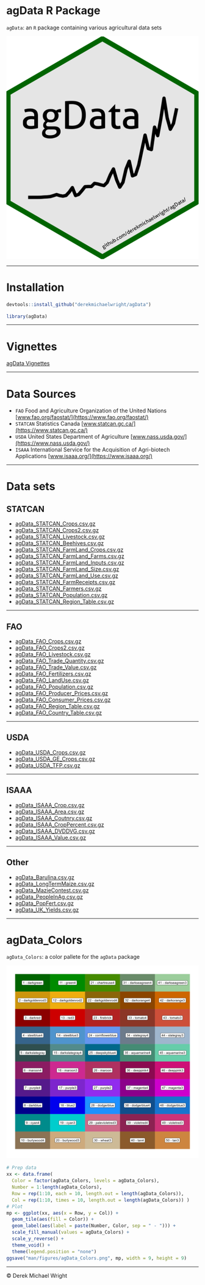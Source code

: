 agData R Package
================

`agData`: an `R` package containing various agricultural data sets

![](man/figures/logo_agData.png)

------------------------------------------------------------------------

# Installation

``` r
devtools::install_github("derekmichaelwright/agData")
```

``` r
library(agData)
```

------------------------------------------------------------------------

# Vignettes

[agData Vignettes](https://derekmichaelwright.github.io/dblogr/#agdata)

------------------------------------------------------------------------

# Data Sources

- `FAO` Food and Agriculture Organization of the United Nations
  [www.fao.org/faostat/](https://www.fao.org/faostat/)
- `STATCAN` Statistics Canada
  [www.statcan.gc.ca/](https://www.statcan.gc.ca/)
- `USDA` United States Department of Agriculture
  [www.nass.usda.gov/](https://www.nass.usda.gov/)
- `ISAAA` International Service for the Acquisition of Agri-biotech
  Applications [www.isaaa.org/](https://www.isaaa.org/)

------------------------------------------------------------------------

# Data sets

## STATCAN

- [agData_STATCAN_Crops.csv.gz](https://raw.githubusercontent.com/derekmichaelwright/agData/master/Data/agData_STATCAN_Crops.csv.gz)
- [agData_STATCAN_Crops2.csv.gz](https://raw.githubusercontent.com/derekmichaelwright/agData/master/Data/agData_STATCAN_Crops2.csv.gz)
- [agData_STATCAN_Livestock.csv.gz](https://raw.githubusercontent.com/derekmichaelwright/agData/master/Data/agData_STATCAN_Livestock.csv.gz)
- [agData_STATCAN_Beehives.csv.gz](https://raw.githubusercontent.com/derekmichaelwright/agData/master/Data/agData_STATCAN_Beehives.csv.gz)
- [agData_STATCAN_FarmLand_Crops.csv.gz](https://raw.githubusercontent.com/derekmichaelwright/agData/master/Data/agData_STATCAN_FarmLand_Crops.csv.gz)
- [agData_STATCAN_FarmLand_Farms.csv.gz](https://raw.githubusercontent.com/derekmichaelwright/agData/master/Data/agData_STATCAN_FarmLand_Farms.csv.gz)
- [agData_STATCAN_FarmLand_Inputs.csv.gz](https://raw.githubusercontent.com/derekmichaelwright/agData/master/Data/agData_STATCAN_FarmLand_Inputs.csv.gz)
- [agData_STATCAN_FarmLand_Size.csv.gz](https://raw.githubusercontent.com/derekmichaelwright/agData/master/Data/agData_STATCAN_FarmLand_Size.csv.gz)
- [agData_STATCAN_FarmLand_Use.csv.gz](https://raw.githubusercontent.com/derekmichaelwright/agData/master/Data/agData_STATCAN_FarmLand_Use.csv.gz)
- [agData_STATCAN_FarmReceipts.csv.gz](https://raw.githubusercontent.com/derekmichaelwright/agData/master/Data/agData_STATCAN_FarmReceipts.csv.gz)
- [agData_STATCAN_Farmers.csv.gz](https://raw.githubusercontent.com/derekmichaelwright/agData/master/Data/agData_STATCAN_Farmers.csv.gz)
- [agData_STATCAN_Population.csv.gz](https://raw.githubusercontent.com/derekmichaelwright/agData/master/Data/agData_STATCAN_Population.csv.gz)
- [agData_STATCAN_Region_Table.csv.gz](https://raw.githubusercontent.com/derekmichaelwright/agData/master/Data/agData_STATCAN_Region_Table.csv.gz)

------------------------------------------------------------------------

## FAO

- [agData_FAO_Crops.csv.gz](https://raw.githubusercontent.com/derekmichaelwright/agData/master/Data/agData_FAO_Crops.csv.gz)
- [agData_FAO_Crops2.csv.gz](https://raw.githubusercontent.com/derekmichaelwright/agData/master/Data/agData_FAO_Crops2.csv.gz)
- [agData_FAO_Livestock.csv.gz](https://raw.githubusercontent.com/derekmichaelwright/agData/master/Data/agData_FAO_Livestock.csv.gz)
- [agData_FAO_Trade_Quantity.csv.gz](https://raw.githubusercontent.com/derekmichaelwright/agData/master/Data/agData_FAO_Trade_Quantity.csv.gz)
- [agData_FAO_Trade_Value.csv.gz](https://raw.githubusercontent.com/derekmichaelwright/agData/master/Data/agData_FAO_Trade_Value.csv.gz)
- [agData_FAO_Fertilizers.csv.gz](https://raw.githubusercontent.com/derekmichaelwright/agData/master/Data/agData_FAO_Fertilizers.csv.gz)
- [agData_FAO_LandUse.csv.gz](https://raw.githubusercontent.com/derekmichaelwright/agData/master/Data/agData_FAO_LandUse.csv.gz)
- [agData_FAO_Population.csv.gz](https://raw.githubusercontent.com/derekmichaelwright/agData/master/Data/agData_FAO_Population.csv.gz)
- [agData_FAO_Producer_Prices.csv.gz](https://raw.githubusercontent.com/derekmichaelwright/agData/master/Data/agData_FAO_Producer_Prices.csv.gz)
- [agData_FAO_Consumer_Prices.csv.gz](https://raw.githubusercontent.com/derekmichaelwright/agData/master/Data/agData_FAO_Consumer_Prices.csv.gz)
- [agData_FAO_Region_Table.csv.gz](https://raw.githubusercontent.com/derekmichaelwright/agData/master/Data/agData_FAO_Region_Table.csv.gz)
- [agData_FAO_Country_Table.csv.gz](https://raw.githubusercontent.com/derekmichaelwright/agData/master/Data/agData_FAO_Country_Table.csv.gz)

------------------------------------------------------------------------

## USDA

- [agData_USDA_Crops.csv.gz](https://raw.githubusercontent.com/derekmichaelwright/agData/master/Data/agData_USDA_Crops.csv.gz)
- [agData_USDA_GE_Crops.csv.gz](https://raw.githubusercontent.com/derekmichaelwright/agData/master/Data/agData_USDA_GE_Crops.csv.gz)
- [agData_USDA_TFP.csv.gz](https://raw.githubusercontent.com/derekmichaelwright/agData/master/Data/agData_USDA_TFP.csv.gz)

------------------------------------------------------------------------

## ISAAA

- [agData_ISAAA_Crop.csv.gz](https://raw.githubusercontent.com/derekmichaelwright/agData/master/Data/agData_ISAAA_Crop.csv.gz)
- [agData_ISAAA_Area.csv.gz](https://raw.githubusercontent.com/derekmichaelwright/agData/master/Data/agData_ISAAA_Area.csv.gz)
- [agData_ISAAA_Coutnry.csv.gz](https://raw.githubusercontent.com/derekmichaelwright/agData/master/Data/agData_ISAAA_Coutnry.csv.gz)
- [agData_ISAAA_CropPercent.csv.gz](https://raw.githubusercontent.com/derekmichaelwright/agData/master/Data/agData_ISAAA_CropPercent.csv.gz)
- [agData_ISAAA_DVDDVG.csv.gz](https://raw.githubusercontent.com/derekmichaelwright/agData/master/Data/agData_ISAAA_DVDDVG.csv.gz)
- [agData_ISAAA_Value.csv.gz](https://raw.githubusercontent.com/derekmichaelwright/agData/master/Data/agData_ISAAA_Value.csv.gz)

------------------------------------------------------------------------

## Other

- [agData_Barulina.csv.gz](https://raw.githubusercontent.com/derekmichaelwright/agData/master/Data/agData_Barulina.csv.gz)
- [agData_LongTermMaize.csv.gz](https://raw.githubusercontent.com/derekmichaelwright/agData/master/Data/agData_LongTermMaize.csv.gz)
- [agData_MazieContest.csv.gz](https://raw.githubusercontent.com/derekmichaelwright/agData/master/Data/agData_MazieContest.csv.gz)
- [agData_PeopleInAg.csv.gz](https://raw.githubusercontent.com/derekmichaelwright/agData/master/Data/agData_PeopleInAg.csv.gz)
- [agData_PopFert.csv.gz](https://raw.githubusercontent.com/derekmichaelwright/agData/master/Data/agData_PopFert.csv.gz)
- [agData_UK_Yields.csv.gz](https://raw.githubusercontent.com/derekmichaelwright/agData/master/Data/agData_UK_Yields.csv.gz)

------------------------------------------------------------------------

# agData_Colors

`agData_Colors`: a color pallete for the `agData` package

![](man/figures/agData_Colors.png)

``` r
# Prep data
xx <- data.frame(
  Color = factor(agData_Colors, levels = agData_Colors),
  Number = 1:length(agData_Colors),
  Row = rep(1:10, each = 10, length.out = length(agData_Colors)),
  Col = rep(1:10, times = 10, length.out = length(agData_Colors)) )
# Plot
mp <- ggplot(xx, aes(x = Row, y = Col)) +
  geom_tile(aes(fill = Color)) +
  geom_label(aes(label = paste(Number, Color, sep = " - "))) +
  scale_fill_manual(values = agData_Colors) +
  scale_y_reverse() +
  theme_void() +
  theme(legend.position = "none")
ggsave("man/figures/agData_Colors.png", mp, width = 9, height = 9)
```

------------------------------------------------------------------------

© Derek Michael Wright
